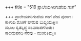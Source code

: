 +++
title = "519 ಪ್ರಾಲೇಯಗಿರಿಗುಹೆಯ ಗಂಗೆ"

+++
ಪ್ರಾಲೇಯಗಿರಿಗುಹೆಯ ಗಂಗೆ ವೇದ ಪುರಾಣ।  
ಕಾಳಿಂದಿ ಶೋಣೆ ಪೌರುಷ ಬುದ್ಧಿಯುಕ್ತಿ॥  
ಮೂಲ ಸ್ವತಸ್ಸಿದ್ಧ ಸಂವಿದಾಪಗೆಗಿಂತು।  
ಕಾಲದುಪನದಿ ನೆರವು - ಮಂಕುತಿಮ್ಮ॥  
